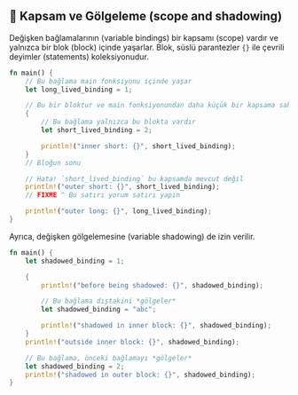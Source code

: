 ## 📏 Kapsam ve Gölgeleme (scope and shadowing)

Değişken bağlamalarının (variable bindings) bir kapsamı (scope) vardır ve yalnızca bir blok (block) içinde yaşarlar. Blok, süslü parantezler `{}` ile çevrili deyimler (statements) koleksiyonudur.

```rust
fn main() {
    // Bu bağlama main fonksiyonu içinde yaşar
    let long_lived_binding = 1;

    // Bu bir bloktur ve main fonksiyonundan daha küçük bir kapsama sahiptir
    {
        // Bu bağlama yalnızca bu blokta vardır
        let short_lived_binding = 2;

        println!("inner short: {}", short_lived_binding);
    }
    // Bloğun sonu

    // Hata! `short_lived_binding` bu kapsamda mevcut değil
    println!("outer short: {}", short_lived_binding);
    // FIXME ^ Bu satırı yorum satırı yapın

    println!("outer long: {}", long_lived_binding);
}
```

Ayrıca, değişken gölgelemesine (variable shadowing) de izin verilir.

```rust
fn main() {
    let shadowed_binding = 1;

    {
        println!("before being shadowed: {}", shadowed_binding);

        // Bu bağlama dıştakini *gölgeler*
        let shadowed_binding = "abc";

        println!("shadowed in inner block: {}", shadowed_binding);
    }
    println!("outside inner block: {}", shadowed_binding);

    // Bu bağlama, önceki bağlamayı *gölgeler*
    let shadowed_binding = 2;
    println!("shadowed in outer block: {}", shadowed_binding);
}
```
